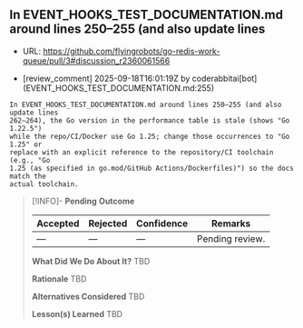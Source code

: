 ## In EVENT_HOOKS_TEST_DOCUMENTATION.md around lines 250–255 (and also update lines

- URL: https://github.com/flyingrobots/go-redis-work-queue/pull/3#discussion_r2360061566

- [review_comment] 2025-09-18T16:01:19Z by coderabbitai[bot] (EVENT_HOOKS_TEST_DOCUMENTATION.md:255)

```text
In EVENT_HOOKS_TEST_DOCUMENTATION.md around lines 250–255 (and also update lines
262–264), the Go version in the performance table is stale (shows "Go 1.22.5")
while the repo/CI/Docker use Go 1.25; change those occurrences to "Go 1.25" or
replace with an explicit reference to the repository/CI toolchain (e.g., "Go
1.25 (as specified in go.mod/GitHub Actions/Dockerfiles)") so the docs match the
actual toolchain.
```

> [!INFO]- **Pending**
> **Outcome**
> 
> | Accepted | Rejected | Confidence | Remarks |
> |----------|----------|------------|---------|
> | — | — | — | Pending review. |
>
> **What Did We Do About It?**
> TBD
>
> **Rationale**
> TBD
>
> **Alternatives Considered**
> TBD
>
> **Lesson(s) Learned**
> TBD

